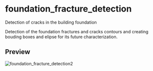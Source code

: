 # foundation_fracture_detection
Detection of cracks in the building foundation

Detection of the foundation fractures and cracks contours and creating bouding boxes and elipse for its future characterization.

## Preview


![foundation_fracture_detection2](https://user-images.githubusercontent.com/106553826/235968741-e1d0575d-642e-4a06-a289-3e3967e31683.png)

